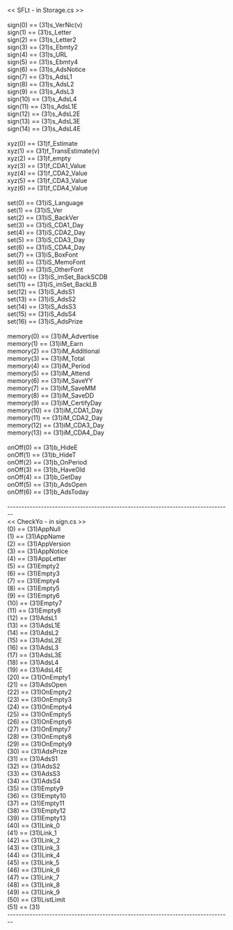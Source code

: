 << SFLt - in Storage.cs >>
<br>
<br>sign(0) == (31)s_VerNic(v)
<br>sign(1) == (31)s_Letter
<br>sign(2) == (31)s_Letter2
<br>sign(3) == (31)s_Ebmty2
<br>sign(4) == (31)s_URL
<br>sign(5) == (31)s_Ebmty4
<br>sign(6) == (31)s_AdsNotice
<br>sign(7) == (31)s_AdsL1
<br>sign(8) == (31)s_AdsL2
<br>sign(9) == (31)s_AdsL3
<br>sign(10) == (31)s_AdsL4
<br>sign(11) == (31)s_AdsL1E
<br>sign(12) == (31)s_AdsL2E
<br>sign(13) == (31)s_AdsL3E
<br>sign(14) == (31)s_AdsL4E
<br>
<br>xyz(0) == (31)f_Estimate
<br>xyz(1) == (31)f_TransEstimate(v)
<br>xyz(2) == (31)f_empty
<br>xyz(3) == (31)f_CDA1_Value
<br>xyz(4) == (31)f_CDA2_Value
<br>xyz(5) == (31)f_CDA3_Value
<br>xyz(6) == (31)f_CDA4_Value
<br>
<br>set(0) == (31)iS_Language
<br>set(1) == (31)iS_Ver
<br>set(2) == (31)iS_BackVer
<br>set(3) == (31)iS_CDA1_Day
<br>set(4) == (31)iS_CDA2_Day
<br>set(5) == (31)iS_CDA3_Day
<br>set(6) == (31)iS_CDA4_Day
<br>set(7) == (31)iS_BoxFont
<br>set(8) == (31)iS_MemoFont
<br>set(9) == (31)iS_OtherFont
<br>set(10) == (31)iS_imSet_BackSCDB
<br>set(11) == (31)iS_imSet_BackLB
<br>set(12) == (31)iS_AdsS1
<br>set(13) == (31)iS_AdsS2
<br>set(14) == (31)iS_AdsS3
<br>set(15) == (31)iS_AdsS4
<br>set(16) == (31)iS_AdsPrize
<br>
<br>memory(0) == (31)iM_Advertise
<br>memory(1) == (31)iM_Earn
<br>memory(2) == (31)iM_Additional
<br>memory(3) == (31)iM_Total
<br>memory(4) == (31)iM_Period
<br>memory(5) == (31)iM_Attend
<br>memory(6) == (31)iM_SaveYY
<br>memory(7) == (31)iM_SaveMM
<br>memory(8) == (31)iM_SaveDD
<br>memory(9) == (31)iM_CertifyDay
<br>memory(10) == (31)iM_CDA1_Day
<br>memory(11) == (31)iM_CDA2_Day
<br>memory(12) == (31)iM_CDA3_Day
<br>memory(13) == (31)iM_CDA4_Day
<br>
<br>onOff(0) == (31)b_HideE
<br>onOff(1) == (31)b_HideT
<br>onOff(2) == (31)b_OnPeriod
<br>onOff(3) == (31)b_HaveOld
<br>onOff(4) == (31)b_GetDay
<br>onOff(5) == (31)b_AdsOpen
<br>onOff(6) == (31)b_AdsToday
<br>
<br>--------------------------------------------------------------------------------
<br><< CheckYo - in sign.cs >>
<br>(0) == (31)AppNull
<br>(1) == (31)AppName
<br>(2) == (31)AppVersion
<br>(3) == (31)AppNotice
<br>(4) == (31)AppLetter
<br>(5) == (31)Empty2
<br>(6) == (31)Empty3
<br>(7) == (31)Empty4
<br>(8) == (31)Empty5
<br>(9) == (31)Empty6
<br>(10) == (31)Empty7
<br>(11) == (31)Empty8
<br>(12) == (31)AdsL1
<br>(13) == (31)AdsL1E
<br>(14) == (31)AdsL2
<br>(15) == (31)AdsL2E
<br>(16) == (31)AdsL3
<br>(17) == (31)AdsL3E
<br>(18) == (31)AdsL4
<br>(19) == (31)AdsL4E
<br>(20) == (31)OnEmpty1
<br>(21) == (31)AdsOpen
<br>(22) == (31)OnEmpty2
<br>(23) == (31)OnEmpty3
<br>(24) == (31)OnEmpty4
<br>(25) == (31)OnEmpty5
<br>(26) == (31)OnEmpty6
<br>(27) == (31)OnEmpty7
<br>(28) == (31)OnEmpty8
<br>(29) == (31)OnEmpty9
<br>(30) == (31)AdsPrize
<br>(31) == (31)AdsS1
<br>(32) == (31)AdsS2
<br>(33) == (31)AdsS3
<br>(34) == (31)AdsS4
<br>(35) == (31)Empty9
<br>(36) == (31)Empty10
<br>(37) == (31)Empty11
<br>(38) == (31)Empty12
<br>(39) == (31)Empty13
<br>(40) == (31)Link_0
<br>(41) == (31)Link_1
<br>(42) == (31)Link_2
<br>(43) == (31)Link_3
<br>(44) == (31)Link_4
<br>(45) == (31)Link_5
<br>(46) == (31)Link_6
<br>(47) == (31)Link_7
<br>(48) == (31)Link_8
<br>(49) == (31)Link_9
<br>(50) == (31)ListLimit
<br>(51) == (31) 
<br>--------------------------------------------------------------------------------
